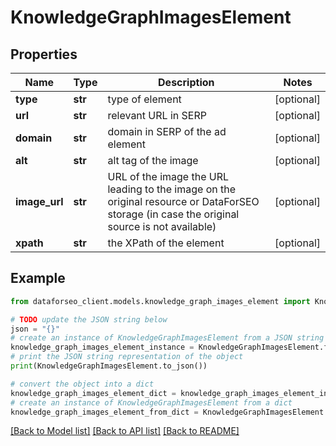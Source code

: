 # KnowledgeGraphImagesElement


## Properties

Name | Type | Description | Notes
------------ | ------------- | ------------- | -------------
**type** | **str** | type of element | [optional] 
**url** | **str** | relevant URL in SERP | [optional] 
**domain** | **str** | domain in SERP of the ad element | [optional] 
**alt** | **str** | alt tag of the image | [optional] 
**image_url** | **str** | URL of the image the URL leading to the image on the original resource or DataForSEO storage (in case the original source is not available) | [optional] 
**xpath** | **str** | the XPath of the element | [optional] 

## Example

```python
from dataforseo_client.models.knowledge_graph_images_element import KnowledgeGraphImagesElement

# TODO update the JSON string below
json = "{}"
# create an instance of KnowledgeGraphImagesElement from a JSON string
knowledge_graph_images_element_instance = KnowledgeGraphImagesElement.from_json(json)
# print the JSON string representation of the object
print(KnowledgeGraphImagesElement.to_json())

# convert the object into a dict
knowledge_graph_images_element_dict = knowledge_graph_images_element_instance.to_dict()
# create an instance of KnowledgeGraphImagesElement from a dict
knowledge_graph_images_element_from_dict = KnowledgeGraphImagesElement.from_dict(knowledge_graph_images_element_dict)
```
[[Back to Model list]](../README.md#documentation-for-models) [[Back to API list]](../README.md#documentation-for-api-endpoints) [[Back to README]](../README.md)


